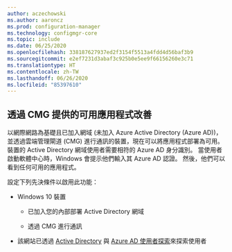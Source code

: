 ```yaml
---
author: aczechowski
ms.author: aaroncz
ms.prod: configuration-manager
ms.technology: configmgr-core
ms.topic: include
ms.date: 06/25/2020
ms.openlocfilehash: 338187627937ed2f3154f5513a4fdd4d56baf3b9
ms.sourcegitcommit: e2ef7231d3abaf3c925b0e5ee9f66156260e3c71
ms.translationtype: HT
ms.contentlocale: zh-TW
ms.lasthandoff: 06/26/2020
ms.locfileid: "85397610"
---
```

## <a name="improvements-to-available-apps-via-cmg"></a><a name="bkmk_availapp"></a> 透過 CMG 提供的可用應用程式改善

<!--7033501-->

以網際網路為基礎且已加入網域 (未加入 Azure Active Directory (Azure AD))，並透過雲端管理閘道 (CMG) 進行通訊的裝置，現在可以將應用程式部署為可用。 裝置的 Active Directory 網域使用者需要相符的 Azure AD 身分識別。 當使用者啟動軟體中心時，Windows 會提示他們輸入其 Azure AD 認證。 然後，他們可以看到任何可用的應用程式。

設定下列先決條件以啟用此功能：

- Windows 10 裝置

  - 已加入您的內部部署 Active Directory 網域

  - 透過 CMG 進行通訊

- 該網站已透過 [Active Directory](../../../../servers/deploy/configure/about-discovery-methods.md#bkmk_aboutUser) 與 [Azure AD 使用者探索](../../../../servers/deploy/configure/about-discovery-methods.md#azureaddisc)來探索使用者
